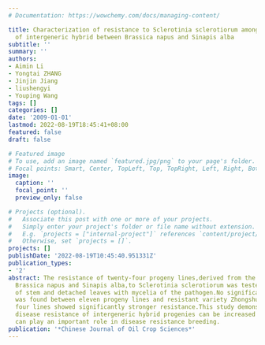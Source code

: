 ```yaml
---
# Documentation: https://wowchemy.com/docs/managing-content/

title: Characterization of resistance to Sclerotinia sclerotiorum among progenies
  of intergeneric hybrid between Brassica napus and Sinapis alba
subtitle: ''
summary: ''
authors:
- Aimin Li
- Yongtai ZHANG
- Jinjin Jiang
- liushengyi
- Youping Wang
tags: []
categories: []
date: '2009-01-01'
lastmod: 2022-08-19T18:45:41+08:00
featured: false
draft: false

# Featured image
# To use, add an image named `featured.jpg/png` to your page's folder.
# Focal points: Smart, Center, TopLeft, Top, TopRight, Left, Right, BottomLeft, Bottom, BottomRight.
image:
  caption: ''
  focal_point: ''
  preview_only: false

# Projects (optional).
#   Associate this post with one or more of your projects.
#   Simply enter your project's folder or file name without extension.
#   E.g. `projects = ["internal-project"]` references `content/project/deep-learning/index.md`.
#   Otherwise, set `projects = []`.
projects: []
publishDate: '2022-08-19T10:45:40.951331Z'
publication_types:
- '2'
abstract: The resistance of twenty-four progeny lines,derived from the hybrid between
  Brassica napus and Sinapis alba,to Sclerotinia sclerotiorum was tested through inoculation
  of stem and detached leaves with mycelia of the pathogen.No significant difference
  was found between eleven progeny lines and resistant variety Zhongshuang No.9,other
  four lines showed significantly stronger resistance.This study demonstrated the
  disease resistance of intergeneric hybrid progenies can be increased significantly,it
  can play an important role in disease resistance breeding.
publication: '*Chinese Journal of Oil Crop Sciences*'
---
```


